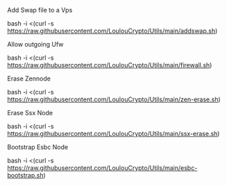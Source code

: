 Add Swap file to a Vps

bash -i <(curl -s https://raw.githubusercontent.com/LoulouCrypto/Utils/main/addswap.sh)

Allow outgoing Ufw

bash -i <(curl -s https://raw.githubusercontent.com/LoulouCrypto/Utils/main/firewall.sh)

Erase Zennode

bash -i <(curl -s https://raw.githubusercontent.com/LoulouCrypto/Utils/main/zen-erase.sh)

Erase Ssx Node

bash -i <(curl -s https://raw.githubusercontent.com/LoulouCrypto/Utils/main/ssx-erase.sh)

Bootstrap Esbc Node

bash -i <(curl -s https://raw.githubusercontent.com/LoulouCrypto/Utils/main/esbc-bootstrap.sh)

